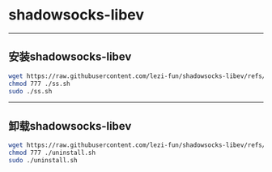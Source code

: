 # shadowsocks-libev
---
## 安装shadowsocks-libev
```bash
wget https://raw.githubusercontent.com/lezi-fun/shadowsocks-libev/refs/heads/main/ss.sh
chmod 777 ./ss.sh
sudo ./ss.sh
```
---
## 卸载shadowsocks-libev
```bash
wget https://raw.githubusercontent.com/lezi-fun/shadowsocks-libev/refs/heads/main/uninstall.sh
chmod 777 ./uninstall.sh
sudo ./uninstall.sh
```
